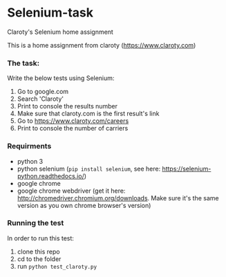 # Selenium-task
Claroty's Selenium home assignment

This is a home assignment from claroty (https://www.claroty.com)

### The task:

Write the below tests using Selenium:

1. Go to google.com
2. Search 'Claroty'
3. Print to console the results number
4. Make sure that claroty.com is the first result's link
5. Go to https://www.claroty.com/careers
6. Print to console the number of carriers

### Requirments
* python 3
* python selenium (`pip install selenium`, see here: https://selenium-python.readthedocs.io/)
* google chrome
* google chrome webdriver (get it here: http://chromedriver.chromium.org/downloads. Make sure it's the same version as you own chrome browser's version)


### Running the test
In order to run this test:
1. clone this repo
2. cd to the folder
3. run `python test_claroty.py`
 


